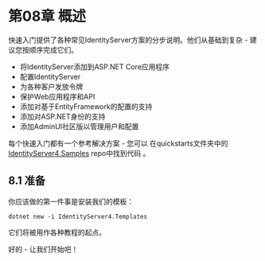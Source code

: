 # 第08章 概述

快速入门提供了各种常见IdentityServer方案的分步说明。他们从基础到复杂 - 建议您按顺序完成它们。

* 将IdentityServer添加到ASP\.NET Core应用程序
* 配置IdentityServer
* 为各种客户发放令牌
* 保护Web应用程序和API
* 添加对基于EntityFramework的配置的支持
* 添加对ASP\.NET身份的支持
* 添加AdminUI社区版以管理用户和配置   

每个快速入门都有一个参考解决方案 - 您可以 在quickstarts文件夹中的[IdentityServer4.Samples](https://github.com/IdentityServer/IdentityServer4.Samples) repo中找到代码 。

## 8.1 准备
你应该做的第一件事是安装我们的模板：

``` shell
dotnet new -i IdentityServer4.Templates
```   

它们将被用作各种教程的起点。   

好的 - 让我们开始吧！
